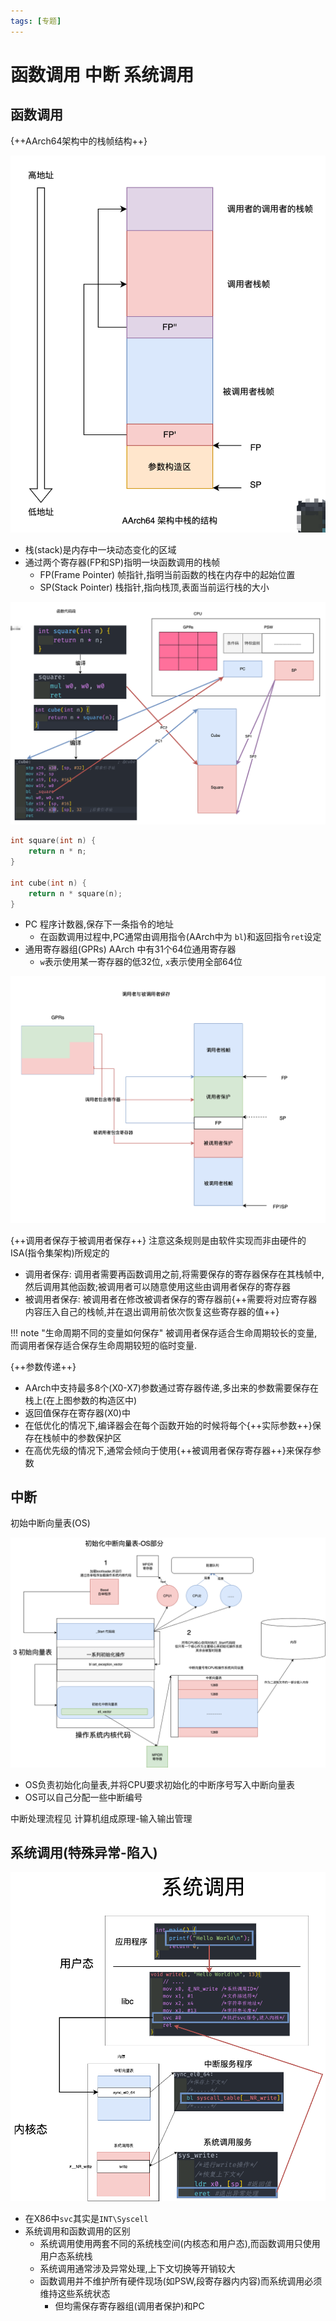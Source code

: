 ```yaml
---
tags: [专题]
---
```


# 函数调用 中断 系统调用 

## 函数调用 

{++AArch64架构中的栈帧结构++} 

![alt text](./figures/栈帧.png)

- 栈(stack)是内存中一块动态变化的区域
- 通过两个寄存器(FP和SP)指明一块函数调用的栈帧
    - FP(Frame Pointer) 帧指针,指明当前函数的栈在内存中的起始位置 
    - SP(Stack Pointer) 栈指针,指向栈顶,表面当前运行栈的大小

![alt text](./figures/函数调用.png)
```cpp
int square(int n) {
    return n * n;
}

int cube(int n) {
    return n * square(n);
}
```

- PC 程序计数器,保存下一条指令的地址 
    - 在函数调用过程中,PC通常由调用指令(AArch中为 `bl`)和返回指令`ret`设定 
- 通用寄存器组(GPRs) AArch 中有31个64位通用寄存器 
    - `w`表示使用某一寄存器的低32位, `x`表示使用全部64位 

![](./figures/调用者-被调用者保存.png)

{++调用者保存于被调用者保存++} 注意这条规则是由软件实现而非由硬件的ISA(指令集架构)所规定的

- 调用者保存: 调用者需要再函数调用之前,将需要保存的寄存器保存在其栈帧中,然后调用其他函数;被调用者可以随意使用这些由调用者保存的寄存器 
- 被调用者保存: 被调用者在修改被调者保存的寄存器前{++需要将对应寄存器内容压入自己的栈帧,并在退出调用前依次恢复这些寄存器的值++}

!!! note "生命周期不同的变量如何保存"
    被调用者保存适合生命周期较长的变量,而调用者保存适合保存生命周期较短的临时变量. 

{++参数传递++}

- AArch中支持最多8个(X0-X7)参数通过寄存器传递,多出来的参数需要保存在栈上(在上图参数的构造区中)
- 返回值保存在寄存器(X0)中 
- 在低优化的情况下,编译器会在每个函数开始的时候将每个{++实际参数++}保存在栈帧中的参数保护区
- 在高优先级的情况下,通常会倾向于使用{++被调用者保存寄存器++}来保存参数

## 中断

初始中断向量表(OS)

![](./figures/初始中断向量表.png)

- OS负责初始化向量表,并将CPU要求初始化的中断序号写入中断向量表
- OS可以自己分配一些中断编号

中断处理流程见 计算机组成原理-输入输出管理
## 系统调用(特殊异常-陷入)

![](./figures/系统调用.png)

- 在X86中`svc`其实是`INT\Syscell` 
- 系统调用和函数调用的区别
    - 系统调用使用两套不同的系统栈空间(内核态和用户态),而函数调用只使用用户态系统栈
    - 系统调用通常涉及异常处理,上下文切换等开销较大
    - 函数调用并不维护所有硬件现场(如PSW,段寄存器内内容)而系统调用必须维持这些系统状态
        - 但均需保存寄存器组(调用者保护)和PC